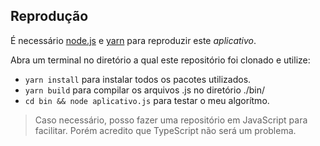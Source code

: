 ## Reprodução
É necessário [node.js] e [yarn] para reproduzir este *aplicativo*.

Abra um terminal no diretório a qual este repositório foi clonado e utilize:

- `yarn install` para instalar todos os pacotes utilizados.
- `yarn build` para compilar os arquivos .js no diretório ./bin/
- `cd bin && node aplicativo.js` para testar o meu algorítmo.

> Caso necessário, posso fazer uma repositório em JavaScript para facilitar.
> Porém acredito que TypeScript não será um problema.

[node.js]: https://nodejs.org/en/
[yarn]: https://yarnpkg.com/
